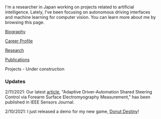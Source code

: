 I'm a researcher in Japan working on projects related to artificial intelligence. Lately, I've been focusing on autonomous driving interfaces and machine learning for computer vision. You can learn more about me by browsing this page.  

[Biography](https://azukipan.github.io/edricjohnnacpil/biography/)

[Career Profile](https://www.linkedin.com/in/edric-john-cruz-nacpil-8137a46a/)

[Research](https://www.researchgate.net/profile/Edric_John_Nacpil)

[Publications](https://scholar.google.com/citations?user=VsIG-gcAAAAJ&hl=en)

Projects - Under construction

### Updates

2/11/2021: Our latest [article](https://www.doi.org/10.1109/JSEN.2020.3035169), "Adaptive Driver-Automation Shared Steering Control via Forearm Surface Electromyography Measurement," has been published in IEEE Sensors Journal.

2/10/2021: I just released a demo for my new game, [Donut Destiny](https://playcanv.as/b/XaJwYdIr/)!
